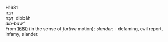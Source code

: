 H1681  
דּבּה  
דִּבָּה ‎ dibbâh  
*dib-baw‘*  
From [1680](h1680) (in the sense of *furtive* motion); *slander: -*
defaming, evil report, infamy, slander.  
